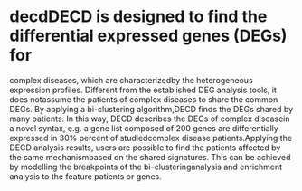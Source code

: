# decdDECD is designed to find the differential expressed genes (DEGs) for 
complex diseases, which are characterizedby the heterogeneous expression 
profiles. Different from the established DEG analysis tools, it does 
notassume the patients of complex diseases to share the common DEGs. By 
applying a bi-clustering algorithm,DECD finds the DEGs shared by many 
patients. In this way, DECD describes the DEGs of complex diseasein a 
novel syntax, e.g. a gene list composed of 200 genes are differentially 
expressed in 30% percent of studiedcomplex disease patients.Applying the 
DECD analysis results, users are possible to find the patients affected 
by the same mechanismbased on the shared signatures. This can be achieved 
by modelling the breakpoints of the bi-clusteringanalysis and enrichment 
analysis to the feature patients or genes.
